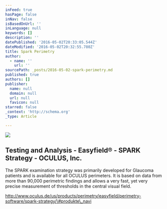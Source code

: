 ```yaml
---
inFeed: true
hasPage: false
inNav: false
isBasedOnUrl: ''
inLanguage: null
keywords: []
description: ''
datePublished: '2016-05-02T20:33:05.544Z'
dateModified: '2016-05-02T20:32:55.780Z'
title: Spark Perimetry
author:
  - name: ''
    url: ''
sourcePath: _posts/2016-05-02-spark-perimetry.md
published: true
authors: []
publisher:
  name: null
  domain: null
  url: null
  favicon: null
starred: false
_context: 'http://schema.org'
_type: Article

---
```

![](https://s3-us-west-2.amazonaws.com/the-grid-img/p/df4a0e82656a1cc8239d04c1885db78161080871.jpg)

<article style=""><h1>Testing and Analysis - Easyfield® - SPARK Strategy - OCULUS, Inc.</h1><p>The SPARK examination strategy was primarily developed for Glaucoma patients and is available for all OCULUS perimeters. It is based on data from more than 90,000 perimetric findings and allows a very fast, yet very precise measurement of thresholds in the central visual field.</p></article>

http://www.oculus.de/us/products/perimetry/easyfield/perimetry-software/spark-strategy/\#produkte\_navi